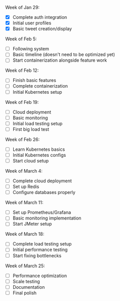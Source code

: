 Week of Jan 29:

- [x] Complete auth integration
- [x] Initial user profiles
- [x] Basic tweet creation/display

Week of Feb 5:

- [ ] Following system
- [ ] Basic timeline (doesn't need to be optimized yet)
- [ ] Start containerization alongside feature work

Week of Feb 12:

- [ ] Finish basic features
- [ ] Complete containerization
- [ ] Initial Kubernetes setup

Week of Feb 19:

- [ ] Cloud deployment
- [ ] Basic monitoring
- [ ] Initial load testing setup
- [ ] First big load test

Week of Feb 26:

- [ ] Learn Kubernetes basics
- [ ] Initial Kubernetes configs
- [ ] Start cloud setup

Week of March 4:

- [ ] Complete cloud deployment
- [ ] Set up Redis
- [ ] Configure databases properly

Week of March 11:

- [ ] Set up Prometheus/Grafana
- [ ] Basic monitoring implementation
- [ ] Start JMeter setup

Week of March 18:

- [ ] Complete load testing setup
- [ ] Initial performance testing
- [ ] Start fixing bottlenecks

Week of March 25:

- [ ] Performance optimization
- [ ] Scale testing
- [ ] Documentation
- [ ] Final polish
